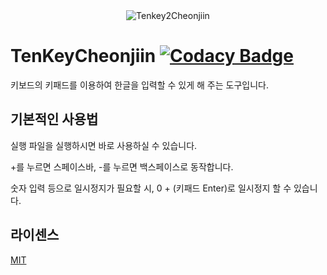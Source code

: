 
<div align="center">
<img src="https://github.com/soumt-r/TenKeyCheonjiin/blob/master/Tk2Cj.png?raw=true" alt="Tenkey2Cheonjiin" width="auto">
</div>

# TenKeyCheonjiin [![Codacy Badge](https://api.codacy.com/project/badge/Grade/3882890b72bd4d80a9743804e9b491f8)](https://app.codacy.com/gh/soumt-r/TenKeyCheonjiin?utm_source=github.com&utm_medium=referral&utm_content=soumt-r/TenKeyCheonjiin&utm_campaign=Badge_Grade_Settings)

키보드의 키패드를 이용하여 한글을 입력할 수 있게 해 주는 도구입니다.

## 기본적인 사용법

실행 파일을 실행하시면 바로 사용하실 수 있습니다.

+를 누르면 스페이스바, -를 누르면 백스페이스로 동작합니다.

숫자 입력 등으로 일시정지가 필요할 시, 0 + (키패드 Enter)로 일시정지 할 수 있습니다.

## 라이센스

[MIT](https://choosealicense.com/licenses/mit/)
